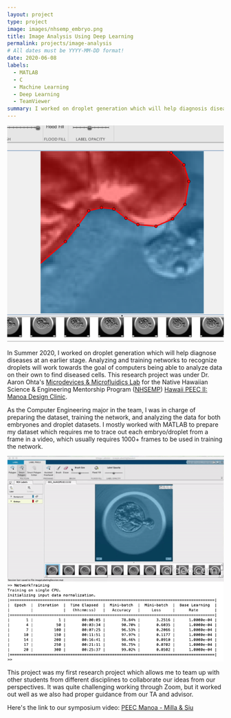```yaml
---
layout: project
type: project
image: images/nhsemp_embryo.png
title: Image Analysis Using Deep Learning
permalink: projects/image-analysis
# All dates must be YYYY-MM-DD format!
date: 2020-06-08
labels:
  - MATLAB
  - C
  - Machine Learning
  - Deep Learning
  - TeamViewer
summary: I worked on droplet generation which will help diagnosis diseases at an earlier stage.
---
```


<img class="ui image" src="/images/nhsemp_embryo.png">

In Summer 2020, I worked on droplet generation which will help diagnose diseases at an earlier stage. Analyzing and training networks to recognize droplets will work towards the goal of computers being able to analyze data on their own to find diseased cells. This research project was under Dr. Aaron Ohta's [Microdevices & Microfluidics Lab](https://sites.google.com/a/hawaii.edu/uh-mnm-lab/members) for the Native Hawaiian Science & Engineering Mentorship Program ([NHSEMP](https://sites.google.com/a/hawaii.edu/nhsemp/home?authuser=0)) [Hawaii PEEC II: Manoa Design Clinic](https://sites.google.com/a/hawaii.edu/nhsemp/what-we-do/summer-programs/m%C4%81noa-design-clinic?authuser=0).

As the Computer Engineering major in the team, I was in charge of preparing the dataset, training the network, and analyzing the data for both embryones and droplet datasets. I mostly worked with MATLAB to prepare my dataset which requires me to trace out each embryo/droplet from a frame in a video, which usually requires 1000+ frames to be used in training the network.

<img class="ui image" src="../images/nhsemp_embryo.gif">

<img class="ui image" src="../images/nhsemp_table.png">

This project was my first research project which allows me to team up with other students from different disciplines to collaborate our ideas from our perspectives. It was quite challenging working through Zoom, but it worked out well as we also had proper guidance from our TA and advisor. 

Here's the link to our symposium video: [PEEC Manoa - Milla & Siu](https://sites.google.com/hawaii.edu/2020peeciisymposium/uh-m%C4%81noa/milla-siu)



